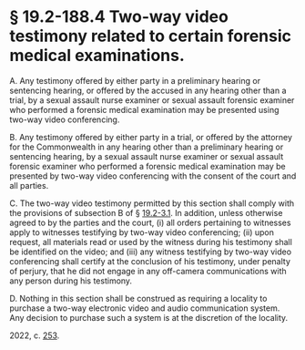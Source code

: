 # § 19.2-188.4 Two-way video testimony related to certain forensic medical examinations.

<p>A. Any testimony offered by either party in a preliminary hearing or sentencing hearing, or offered by the accused in any hearing other than a trial, by a sexual assault nurse examiner or sexual assault forensic examiner who performed a forensic medical examination may be presented using two-way video conferencing.</p><p>B. Any testimony offered by either party in a trial, or offered by the attorney for the Commonwealth in any hearing other than a preliminary hearing or sentencing hearing, by a sexual assault nurse examiner or sexual assault forensic examiner who performed a forensic medical examination may be presented by two-way video conferencing with the consent of the court and all parties.</p><p>C. The two-way video testimony permitted by this section shall comply with the provisions of subsection B of § <a href='/vacode/19.2-3.1/'>19.2-3.1</a>. In addition, unless otherwise agreed to by the parties and the court, (i) all orders pertaining to witnesses apply to witnesses testifying by two-way video conferencing; (ii) upon request, all materials read or used by the witness during his testimony shall be identified on the video; and (iii) any witness testifying by two-way video conferencing shall certify at the conclusion of his testimony, under penalty of perjury, that he did not engage in any off-camera communications with any person during his testimony.</p><p>D. Nothing in this section shall be construed as requiring a locality to purchase a two-way electronic video and audio communication system. Any decision to purchase such a system is at the discretion of the locality.</p><p>2022, c. <a href='http://lis.virginia.gov/cgi-bin/legp604.exe?221+ful+CHAP0253'>253</a>.</p>